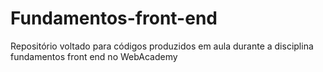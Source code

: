 # Fundamentos-front-end
Repositório voltado para códigos produzidos em aula durante a disciplina fundamentos front end no WebAcademy
